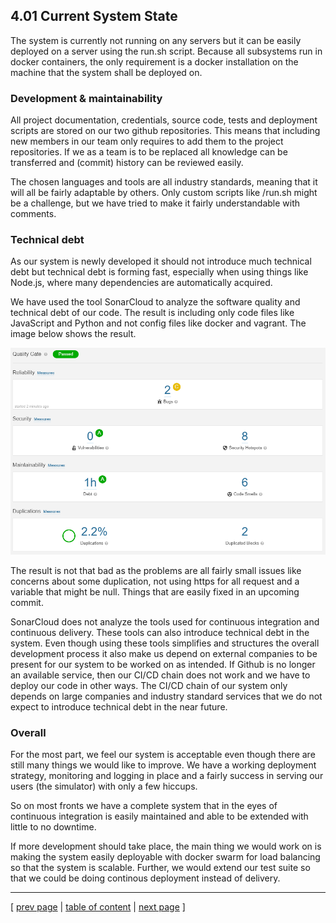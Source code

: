 ## 4.01 Current System State
<!-- // TOOD:
    db deployment - hvad betyder det? hvad mangler?
    -->

<!-- // TODO: Kan vi sige deploy her eller indeholder det også at starte en ny server op? -->
The system is currently not running on any servers but it can be easily deployed on a server using the run.sh script. Because all subsystems run in docker containers, the only requirement is a docker installation on the machine that the system shall be deployed on.

### Development & maintainability
All project documentation, credentials, source code, tests and deployment scripts are stored on our two github repositories. This means that including new members in our team only requires to add them to the project repositories. If we as a team is to be replaced all knowledge can be transferred and (commit) history can be reviewed easily.

The chosen languages and tools are all industry standards, meaning that it will all be fairly adaptable by others. Only custom scripts like /run.sh might be a challenge, but we have tried to make it fairly understandable with comments.

### Technical debt
As our system is newly developed it should not introduce much technical debt but technical debt is forming fast, especially when using things like Node.js, where many dependencies are automatically acquired. 

We have used the tool SonarCloud to analyze the software quality and technical debt of our code. The result is including only code files like JavaScript and Python and not config files like docker and vagrant. The image below shows the result.

![SonarCloud Overview](../images/ch4_sonarcloud_1.png)

The result is not that bad as the problems are all fairly small issues like concerns about some duplication, not using https for all request and a variable that might be null. Things that are easily fixed in an upcoming commit.

SonarCloud does not analyze the tools used for continuous integration and continuous delivery. These tools can also introduce technical debt in the system. Even though using these tools simplifies and structures the overall development process it also make us depend on external companies to be present for our system to be worked on as intended. If Github is no longer an available service, then our CI/CD chain does not work and we have to deploy our code in other ways. The CI/CD chain of our system only depends on large companies and industry standard services that we do not expect to introduce technical debt in the near future.

### Overall
For the most part, we feel our system is acceptable even though there are still many things we would like to improve. We have a working deployment strategy, monitoring and logging in place and a fairly success in serving our users (the simulator) with only a few hiccups.

So on most fronts we have a complete system that in the eyes of continuous integration is easily maintained and able to be extended with little to no downtime.

If more development should take place, the main thing we would work on is making the system easily deployable with docker swarm for load balancing so that the system is scalable. Further, we would extend our test suite so that we could be doing continous deployment instead of delivery.
 
<!-- ### System (re)deployment
When deploying the system in production mode the system will connect to an external database. The system can also be deployed in developer mode which will use a local database instead. The change between production and developer mode is done by changing an environment variable - this is variable is changed by the `run.sh` script.

To start the application in production mode run the following command: ./run.sh setup_run_app
To start the application in developer mode run the following command: ./run.sh setup_local_app

When deploying the system it can be decided whether or not to deploy the individual subsystems used for monitoring and logging. To run the monitoring and logging subsystems respectively, run the commands: 
```
./run.sh monitor -d
./run.sh logging -d
```

The tests for the system can be run using the following command: `./run.sh setup_run_test` -->

---
[ [prev page](../chapters/400_lessons_learned_perspective.md) | [table of content](../table_of_content.md) | [next page](../chapters/402_conclusion.md) ]
